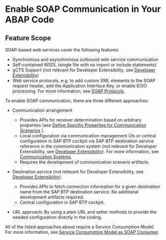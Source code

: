 <!-- loio6ab460e1a59e4890b8faa3fcc35f3343 -->

# Enable SOAP Communication in Your ABAP Code



<a name="loio6ab460e1a59e4890b8faa3fcc35f3343__section_ls1_qty_gzb"/>

## Feature Scope

SOAP-based web services cover the following features:

-   Synchronous and asynchronous outbound web service communication
-   Self-contained WSDL \(single file with no import or include statements\)
-   gCTS Support \(not relevant for Developer Extensibility, see [Developer Extensibility](https://help.sap.com/docs/PRODUCT_ID/6aa39f1ac05441e5a23f484f31e477e7/e1059ff581854a699f15734049f14293.html?state=PRODUCTION&version=latest&locale=en-US)\)
-   Web service protocols, e.g. to add custom XML elements to the SOAP request header, add the Application Interface Key, or enable EOIO processing. For more information, see [SOAP Protocols](soap-protocols-8846682.md).

To enable SOAP communication, there are three different approaches:

-   Communication arrangement

    -   Provides APIs for receiver determination based on arbitrary properties \(see [Define Specific Properties for Communication Scenarios](define-specific-properties-for-communication-scenarios-fae8f0f.md) \).
    -   Local configuration via communication management UIs or central configuration in SAP BTP cockpit via SAP BTP destination service reference in the communication system \(not relevant for Developer Extensibility, see [Developer Extensibility](https://help.sap.com/docs/SAP_S4HANA_CLOUD/6aa39f1ac05441e5a23f484f31e477e7/e1059ff581854a699f15734049f14293.html?locale=en-US&state=PRODUCTION&version=LATEST)\). For more information, see [Communication Systems](../50-administration-and-ops/communication-systems-15663c1.md).
    -   Requires the development of communication scenario artifacts.

-   Destination service \(not relevant for Developer Extensibility, see [Developer Extensibility](https://help.sap.com/docs/SAP_S4HANA_CLOUD/6aa39f1ac05441e5a23f484f31e477e7/e1059ff581854a699f15734049f14293.html?locale=en-US&state=PRODUCTION&version=LATEST)\).

    -   Provides APIs to fetch connection information for a given destination name from the SAP BTP destination service. No additional development artifacts required.
    -   Central configuration in SAP BTP cockpit.

-   URL approach: By using a plain URL and setter methods to provide the needed configuration directly in the coding.

All of the listed approaches above require a Service Consumption Model. For more information, see [Service Consumption Model as SOAP Consumer](service-consumption-model-as-soap-consumer-71e6a8e.md).

